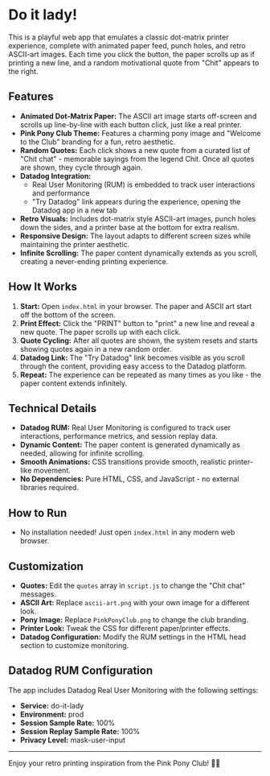 # Do it lady!

This is a playful web app that emulates a classic dot-matrix printer experience, complete with animated paper feed, punch holes, and retro ASCII-art images. Each time you click the button, the paper scrolls up as if printing a new line, and a random motivational quote from "Chit" appears to the right.

## Features
- **Animated Dot-Matrix Paper:** The ASCII art image starts off-screen and scrolls up line-by-line with each button click, just like a real printer.
- **Pink Pony Club Theme:** Features a charming pony image and "Welcome to the Club" branding for a fun, retro aesthetic.
- **Random Quotes:** Each click shows a new quote from a curated list of "Chit chat" - memorable sayings from the legend Chit. Once all quotes are shown, they cycle through again.
- **Datadog Integration:** 
  - Real User Monitoring (RUM) is embedded to track user interactions and performance
  - "Try Datadog" link appears during the experience, opening the Datadog app in a new tab
- **Retro Visuals:** Includes dot-matrix style ASCII-art images, punch holes down the sides, and a printer base at the bottom for extra realism.
- **Responsive Design:** The layout adapts to different screen sizes while maintaining the printer aesthetic.
- **Infinite Scrolling:** The paper content dynamically extends as you scroll, creating a never-ending printing experience.

## How It Works
1. **Start:** Open `index.html` in your browser. The paper and ASCII art start off the bottom of the screen.
2. **Print Effect:** Click the "PRINT" button to "print" a new line and reveal a new quote. The paper scrolls up with each click.
3. **Quote Cycling:** After all quotes are shown, the system resets and starts showing quotes again in a new random order.
4. **Datadog Link:** The "Try Datadog" link becomes visible as you scroll through the content, providing easy access to the Datadog platform.
5. **Repeat:** The experience can be repeated as many times as you like - the paper content extends infinitely.

## Technical Details
- **Datadog RUM:** Real User Monitoring is configured to track user interactions, performance metrics, and session replay data.
- **Dynamic Content:** The paper content is generated dynamically as needed, allowing for infinite scrolling.
- **Smooth Animations:** CSS transitions provide smooth, realistic printer-like movement.
- **No Dependencies:** Pure HTML, CSS, and JavaScript - no external libraries required.

## How to Run
- No installation needed! Just open `index.html` in any modern web browser.

## Customization
- **Quotes:** Edit the `quotes` array in `script.js` to change the "Chit chat" messages.
- **ASCII Art:** Replace `ascii-art.png` with your own image for a different look.
- **Pony Image:** Replace `PinkPonyClub.png` to change the club branding.
- **Printer Look:** Tweak the CSS for different paper/printer effects.
- **Datadog Configuration:** Modify the RUM settings in the HTML head section to customize monitoring.

## Datadog RUM Configuration
The app includes Datadog Real User Monitoring with the following settings:
- **Service:** do-it-lady
- **Environment:** prod
- **Session Sample Rate:** 100%
- **Session Replay Sample Rate:** 100%
- **Privacy Level:** mask-user-input

---
Enjoy your retro printing inspiration from the Pink Pony Club! 🦄✨
